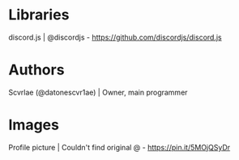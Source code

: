 # Libraries
discord.js | @discordjs - https://github.com/discordjs/discord.js

# Authors
Scvrlae (@datonescvr1ae) | Owner, main programmer

# Images
Profile picture | Couldn't find original @ - https://pin.it/5MOjQSyDr